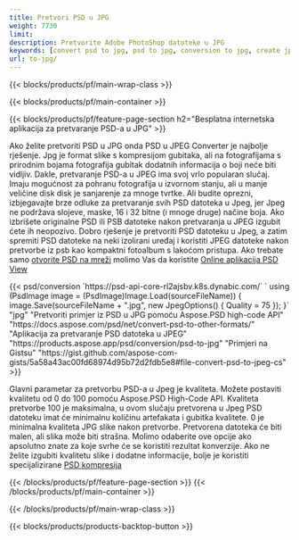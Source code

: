 ```yaml
---
title: Pretvori PSD u JPG
weight: 7730
limit: 
description: Pretvorite Adobe PhotoShop datoteke u JPG
keywords: [convert psd to jpg, psd to jpg, conversion to jpg, create jpg from psd, print psd as jpg]
url: to-jpg/
---
```


{{< blocks/products/pf/main-wrap-class >}}

{{< blocks/products/pf/main-container >}}

{{< blocks/products/pf/feature-page-section h2="Besplatna internetska aplikacija za pretvaranje PSD-a u JPG" >}}
<p>Ako želite pretvoriti PSD u JPG onda PSD u JPEG Converter je najbolje rješenje. Jpg je format slike s kompresijom gubitaka, ali na fotografijama s prirodnim bojama fotografija gubitak dodatnih informacija o boji neće biti vidljiv. Dakle, pretvaranje PSD-a u JPEG ima svoj vrlo popularan slučaj. Imaju mogućnost za pohranu fotografija u izvornom stanju, ali u manje veličine disk disk je sanjarenje za mnoge tvrtke. Ali budite oprezni, izbjegavajte brze odluke za pretvaranje svih PSD datoteka u Jpeg, jer Jpeg ne podržava slojeve, maske, 16 i 32 bitne (i mnoge druge) načine boja. Ako izbrišete originalne PSD ili PSB datoteke nakon pretvaranja u JPEG izgubit ćete ih neopozivo. Dobro rješenje je pretvoriti PSD datoteku u Jpeg, a zatim spremiti PSD datoteke na neki izolirani uređaj i koristiti JPEG datoteke nakon pretvorbe iz psb kao kompaktni fotoalbum s lakoćom pristupa. Ako trebate samo <a href="/psd/view">otvorite PSD na mreži</a> molimo Vas da koristite <a href="/psd/view">Online aplikacija PSD View</a></p>
{{< psd/conversion `https://psd-api-core-rl2ajsbv.k8s.dynabic.com/` 
`    using (PsdImage image = (PsdImage)Image.Load(sourceFileName))
    {
        image.Save(sourceFileName + ".jpg",  new JpegOptions() { Quality = 75 });
    }` 
		"jpg" 
"Pretvoriti primjer iz PSD u JPG pomoću Aspose.PSD high-code API"  "https://docs.aspose.com/psd/net/convert-psd-to-other-formats/" 
"Aplikacija za pretvaranje PSD datoteka u JPEG" "https://products.aspose.app/psd/conversion/psd-to-jpg" 
"Primjeri na Gistsu" "https://gist.github.com/aspose-com-gists/5a58a43ac00fd68974d95b72d2fdb5e8#file-convert-psd-to-jpeg-cs" >}}
<p>Glavni parametar za pretvorbu PSD-a u Jpeg je kvaliteta. Možete postaviti kvalitetu od 0 do 100 pomoću Aspose.PSD High-Code API. Kvaliteta pretvorbe 100 je maksimalna, u ovom slučaju pretvorena u Jpeg PSD datoteku imat će minimalnu količinu artefakata i gubitka kvalitete. 0 je minimalna kvaliteta JPG slike nakon pretvorbe. Pretvorena datoteka će biti malen, ali slika može biti strašna. Molimo odaberite ove opcije ako apsolutno znate za koje svrhe će se koristiti rezultat konverzije. Ako ne želite izgubiti kvalitetu slike i dodatne informacije, bolje je koristiti specijalizirane <a href="/psd/reduce-size">PSD kompresija</a></p>
{{< /blocks/products/pf/feature-page-section >}}
{{< /blocks/products/pf/main-container >}}


{{< /blocks/products/pf/main-wrap-class >}}

{{< blocks/products/products-backtop-button >}}
